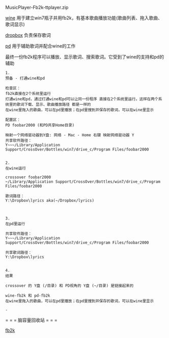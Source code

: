 
MusicPlayer-Fb2k-ttplayer.zip

[wine](https://github.com/7900ms/000nottheater_deserted_systemsoftware/tree/master/Usage_Manual/CrossOver) 用于建立win7瓶子并用fb2k，有基本歌曲播放功能(歌曲列表、拖入歌曲、歌词显示)

[dropbox](#) 负责保存歌词

[pd](https://github.com/7900ms/000nottheater_deserted_systemsoftware/tree/master/Usage_Manual/ParallelsDesktop) 用于辅助歌词并配合wine的工作

最终一份fb2k程序可以播放、显示歌词、搜索歌词。它受到了wine的支持和pd的辅助

```
1.
预备 - 打通wine和pd

检查区：
fb2k直接在2个系统里运行
打通wine和pd，通过打通wine和pd可以让同一份程序 直接在2个系统里运行。这样在两个系统里的歌词下载、显示、歌曲播放路径 都是一样的
在wine里拖入的歌曲，可以在pd里播放；在pd里搜到并保存的歌词，可以在wine里显示

配置区：
PD foobar2000 (和PD共享Home目录)

映射一个网络驱动器到Y盘: 网络 - Mac - Home 右键 映射网络驱动器 Y
共享软件路径：
Y~~~/Library/Application Support/CrossOver/Bottles/win7/drive_c/Program Files/foobar2000


2.
在wine运行

crossover foobar2000
~/Library/Application Support/CrossOver/Bottles/win7/drive_c/Program Files/foobar2000

歌词路径：
Y:\Dropbox\lyrics aka(~/Dropbox/lyrics)



3.
在pd里运行

共享软件路径：
Y~~~/Library/Application Support/CrossOver/Bottles/win7/drive_c/Program Files/foobar2000

共享歌词路径：
Y:\Dropbox\lyrics


4.
结果

crossover 的 Y盘 (/目录) 和 PD视角的 Y盘 (~/目录) 是链接起来的

wine-fb2k 和 pd-fb2k
在wine里拖入的歌曲，可以在pd里播放；在pd里搜到并保存的歌词，可以在wine里显示

-

```

= = = 脑容量回收站 = = =

[fb2k](https://github.com/7900ms/00nottheater_deserted/tree/master/Usage_Manual/foobar2000)

